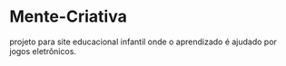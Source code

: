 # Mente-Criativa

projeto para site educacional infantil onde o aprendizado é ajudado por jogos eletrônicos.
